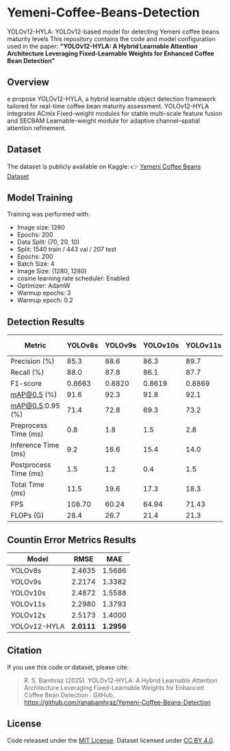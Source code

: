 # Yemeni-Coffee-Beans-Detection
YOLOv12-HYLA: YOLOv12-based model for detecting Yemeni coffee beans maturity levels
This repository contains the code and model configuration used in the paper:
**"YOLOv12-HYLA: A Hybrid Learnable Attention Architecture Leveraging Fixed-Learnable Weights for Enhanced Coffee Bean Detection"**

## Overview
e propose YOLOv12-HYLA, a hybrid learnable object detection framework tailored for real-time coffee bean maturity assessment. YOLOv12-HYLA integrates ACmix Fixed-weight modules for stable multi-scale feature fusion and SECBAM Learnable-weight module for adaptive channel–spatial attention refinement.

## Dataset
The dataset is publicly available on Kaggle:
👉 [Yemeni Coffee Beans Dataset](www.kaggle.com/datasets/ranasalehbamhraz2/yemeni-coffee-beans-dataset)

## Model Training
Training was performed with:
- Image size: 1280
- Epochs: 200
- Data Split: (70, 20, 10)
- Split: 1540 train / 443 val / 207 test   
- Epochs: 200                 
- Batch Size: 4 
- Image Size: (1280, 1280)
- cosine learning rate scheduler: Enabled
- Optimizer: AdamW
- Warmup epochs: 3
- Warmup epoch: 0.2

## Detection Results

| Metric | YOLOv8s | YOLOv9s | YOLOv10s | YOLOv11s | YOLOv12s | YOLOv12-HYLA |
|--------|---------|---------|----------|----------|----------|---------------|
| Precision (%) | 85.3 | 88.6 | 86.3 | 89.7 | 89.7 | **91.6** |
| Recall (%) | 88.0 | 87.8 | 86.1 | 87.7 | 88.9 | **89.6** |
| F1-score | 0.8663 | 0.8820 | 0.8619 | 0.8869 | 0.8926 | **0.9058** |
| mAP@0.5 (%) | 91.6 | 92.3 | 91.8 | 92.1 | 93.1 | **94.8** |
| mAP@0.5:0.95 (%) | 71.4 | 72.8 | 69.3 | 73.2 | 72.6 | **74.1** |
| Preprocess Time (ms) | 0.8 | 1.8 | 1.5 | 2.8 | 1.3 | 1.7 |
| Inference Time (ms) | 9.2 | 16.6 | 15.4 | 14.0 | 17.0 | 15.3 |
| Postprocess Time (ms) | 1.5 | 1.2 | 0.4 | 1.5 | 1.6 | 1.1 |
| Total Time (ms) | 11.5 | 19.6 | 17.3 | 18.3 | 19.9 | 18.1 |
| FPS | 108.70 | 60.24 | 64.94 | 71.43 | 58.82 | 65.36 |
| FLOPs (G) | 28.4 | 26.7 | 21.4 | 21.3 | 21.2 | 22.4 |

## Countin Error Metrics Results

| Model | RMSE | MAE |
|-------|------|-----|
| YOLOv8s | 2.4635 | 1.5686 |
| YOLOv9s | 2.2174 | 1.3382 |
| YOLOv10s | 2.4872 | 1.5588 |
| YOLOv11s | 2.2980 | 1.3793 |
| YOLOv12s | 2.5173 | 1.4000 |
| YOLOv12-HYLA | **2.0111** | **1.2956** |


## Citation
If you use this code or dataset, please cite:
> R. S. Bamhraz (2025). YOLOv12-HYLA: A Hybrid Learnable Attention Architecture Leveraging Fixed-Learnable Weights for Enhanced Coffee Bean Detection . GitHub. https://github.com/ranabamhraz/Yemeni-Coffee-Beans-Detection

## License
Code released under the [MIT License](LICENSE).
Dataset licensed under [CC BY 4.0](https://creativecommons.org/licenses/by/4.0/).

